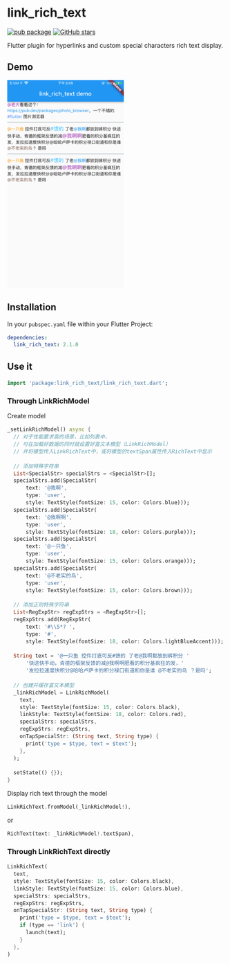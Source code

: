 # link_rich_text

[![pub package](https://img.shields.io/pub/v/link_rich_text.svg)](https://pub.dartlang.org/packages/link_rich_text)
[![GitHub stars](https://img.shields.io/github/stars/chenhongchen/link_rich_text.svg?style=social&label=Stars)](https://github.com/chenhongchen/link_rich_text)

Flutter plugin for hyperlinks and custom special characters rich text display.

## Demo

<img src="https://github.com/chenhongchen/test_photos_lib/raw/master/pic/link_rich_text.PNG" width="270" height="480" alt="demo"/>

## Installation

In your `pubspec.yaml` file within your Flutter Project:

```yaml
dependencies:
  link_rich_text: 2.1.0
```

## Use it

```dart
import 'package:link_rich_text/link_rich_text.dart';
```

### Through LinkRichModel

Create model

```dart
_setLinkRichModel() async {
  // 对于性能要求高的场景，比如列表中，
  // 可在加载好数据的同时就设置好富文本模型（LinkRichModel）
  // 并将模型传入LinkRichText中，或将模型的textSpan属性传入RichText中显示

  // 添加特殊字符串
  List<SpecialStr> specialStrs = <SpecialStr>[];
  specialStrs.add(SpecialStr(
      text: '@我啊',
      type: 'user',
      style: TextStyle(fontSize: 15, color: Colors.blue)));
  specialStrs.add(SpecialStr(
      text: '@我啊啊',
      type: 'user',
      style: TextStyle(fontSize: 18, color: Colors.purple)));
  specialStrs.add(SpecialStr(
      text: '@一只鱼',
      type: 'user',
      style: TextStyle(fontSize: 15, color: Colors.orange)));
  specialStrs.add(SpecialStr(
      text: '@不老实的鸟',
      type: 'user',
      style: TextStyle(fontSize: 15, color: Colors.brown)));

  // 添加正则特殊字符串
  List<RegExpStr> regExpStrs = <RegExpStr>[];
  regExpStrs.add(RegExpStr(
      text: '#\\S*? ',
      type: '#',
      style: TextStyle(fontSize: 18, color: Colors.lightBlueAccent)));

  String text = '@一只鱼 控件打底可反#馈的 了老@我啊都放到裤积分 '
      '快进快手动，肯德的框架反馈的减@我啊啊肥看的积分基疯狂的发，'
      '发拉拉速度快积分@哈哈卢萨卡的积分禄口街道和你是谁 @不老实的鸟 ？是吗';

  // 创建并缓存富文本模型
  _linkRichModel = LinkRichModel(
    text,
    style: TextStyle(fontSize: 15, color: Colors.black),
    linkStyle: TextStyle(fontSize: 18, color: Colors.red),
    specialStrs: specialStrs,
    regExpStrs: regExpStrs,
    onTapSpecialStr: (String text, String type) {
      print('type = $type, text = $text');
    },
  );

  setState(() {});
}
```

Display rich text through the model

```dart
LinkRichText.fromModel(_linkRichModel!),
```

or

```dart
RichText(text: _linkRichModel!.textSpan),
```

### Through LinkRichText directly

```dart
LinkRichText(
  text,
  style: TextStyle(fontSize: 15, color: Colors.black),
  linkStyle: TextStyle(fontSize: 15, color: Colors.blue),
  specialStrs: specialStrs,
  regExpStrs: regExpStrs,
  onTapSpecialStr: (String text, String type) {
    print('type = $type, text = $text');
    if (type == 'link') {
      launch(text);
    }
  },
)
```
